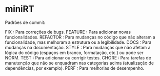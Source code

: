 # miniRT

Padrões de commit:

FIX : Para correções de bugs.
FEATURE : Para adicionar novas funcionalidades.
REFACTOR : Para mudanças no código que não alteram a funcionalidade, mas melhoram a estrutura ou a legibilidade.
DOCS : Para mudanças na documentação.
STYLE : Para mudanças que não afetam a lógica do código (espaços em branco, formatação, etc.) ou pode ser NORM.
TEST : Para adicionar ou corrigir testes.
CHORE : Para tarefas de manutenção que não se enquadram nas categorias acima (atualização de dependências, por exemplo).
PERF : Para melhorias de desempenho.

